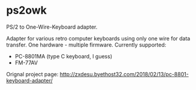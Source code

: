 # ps2owk
PS/2 to One-Wire-Keyboard adapter.

Adapter for various retro computer keyboards using only one wire for data transfer. One hardware - multiple firmware.
Currently supported:
- PC-8801MA (type C keyboard, I guess)
- FM-77AV

Orignal project page: http://zxdesu.byethost32.com/2018/02/13/pc-8801-keyboard-adapter/
